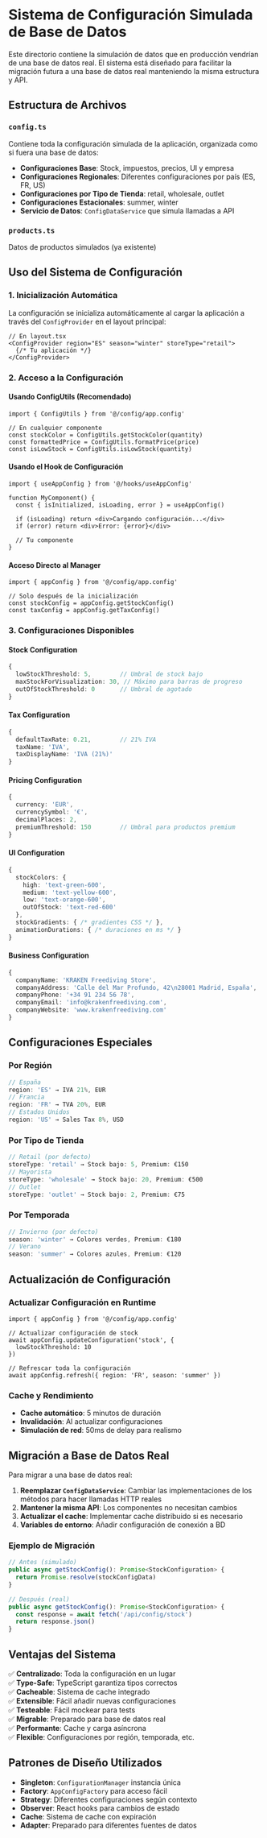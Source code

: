 # Sistema de Configuración Simulada de Base de Datos

Este directorio contiene la simulación de datos que en producción vendrían de una base de datos real. El sistema está diseñado para facilitar la migración futura a una base de datos real manteniendo la misma estructura y API.

## Estructura de Archivos

### `config.ts`
Contiene toda la configuración simulada de la aplicación, organizada como si fuera una base de datos:

- **Configuraciones Base**: Stock, impuestos, precios, UI y empresa
- **Configuraciones Regionales**: Diferentes configuraciones por país (ES, FR, US)
- **Configuraciones por Tipo de Tienda**: retail, wholesale, outlet
- **Configuraciones Estacionales**: summer, winter
- **Servicio de Datos**: `ConfigDataService` que simula llamadas a API

### `products.ts`
Datos de productos simulados (ya existente)

## Uso del Sistema de Configuración

### 1. Inicialización Automática

La configuración se inicializa automáticamente al cargar la aplicación a través del `ConfigProvider` en el layout principal:

```tsx
// En layout.tsx
<ConfigProvider region="ES" season="winter" storeType="retail">
  {/* Tu aplicación */}
</ConfigProvider>
```

### 2. Acceso a la Configuración

#### Usando ConfigUtils (Recomendado)
```tsx
import { ConfigUtils } from '@/config/app.config'

// En cualquier componente
const stockColor = ConfigUtils.getStockColor(quantity)
const formattedPrice = ConfigUtils.formatPrice(price)
const isLowStock = ConfigUtils.isLowStock(quantity)
```

#### Usando el Hook de Configuración
```tsx
import { useAppConfig } from '@/hooks/useAppConfig'

function MyComponent() {
  const { isInitialized, isLoading, error } = useAppConfig()
  
  if (isLoading) return <div>Cargando configuración...</div>
  if (error) return <div>Error: {error}</div>
  
  // Tu componente
}
```

#### Acceso Directo al Manager
```tsx
import { appConfig } from '@/config/app.config'

// Solo después de la inicialización
const stockConfig = appConfig.getStockConfig()
const taxConfig = appConfig.getTaxConfig()
```

### 3. Configuraciones Disponibles

#### Stock Configuration
```typescript
{
  lowStockThreshold: 5,        // Umbral de stock bajo
  maxStockForVisualization: 30, // Máximo para barras de progreso
  outOfStockThreshold: 0       // Umbral de agotado
}
```

#### Tax Configuration
```typescript
{
  defaultTaxRate: 0.21,        // 21% IVA
  taxName: 'IVA',
  taxDisplayName: 'IVA (21%)'
}
```

#### Pricing Configuration
```typescript
{
  currency: 'EUR',
  currencySymbol: '€',
  decimalPlaces: 2,
  premiumThreshold: 150        // Umbral para productos premium
}
```

#### UI Configuration
```typescript
{
  stockColors: {
    high: 'text-green-600',
    medium: 'text-yellow-600',
    low: 'text-orange-600',
    outOfStock: 'text-red-600'
  },
  stockGradients: { /* gradientes CSS */ },
  animationDurations: { /* duraciones en ms */ }
}
```

#### Business Configuration
```typescript
{
  companyName: 'KRAKEN Freediving Store',
  companyAddress: 'Calle del Mar Profundo, 42\n28001 Madrid, España',
  companyPhone: '+34 91 234 56 78',
  companyEmail: 'info@krakenfreediving.com',
  companyWebsite: 'www.krakenfreediving.com'
}
```

## Configuraciones Especiales

### Por Región
```typescript
// España
region: 'ES' → IVA 21%, EUR
// Francia  
region: 'FR' → TVA 20%, EUR
// Estados Unidos
region: 'US' → Sales Tax 8%, USD
```

### Por Tipo de Tienda
```typescript
// Retail (por defecto)
storeType: 'retail' → Stock bajo: 5, Premium: €150
// Mayorista
storeType: 'wholesale' → Stock bajo: 20, Premium: €500  
// Outlet
storeType: 'outlet' → Stock bajo: 2, Premium: €75
```

### Por Temporada
```typescript
// Invierno (por defecto)
season: 'winter' → Colores verdes, Premium: €180
// Verano
season: 'summer' → Colores azules, Premium: €120
```

## Actualización de Configuración

### Actualizar Configuración en Runtime
```tsx
import { appConfig } from '@/config/app.config'

// Actualizar configuración de stock
await appConfig.updateConfiguration('stock', {
  lowStockThreshold: 10
})

// Refrescar toda la configuración
await appConfig.refresh({ region: 'FR', season: 'summer' })
```

### Cache y Rendimiento
- **Cache automático**: 5 minutos de duración
- **Invalidación**: Al actualizar configuraciones
- **Simulación de red**: 50ms de delay para realismo

## Migración a Base de Datos Real

Para migrar a una base de datos real:

1. **Reemplazar `ConfigDataService`**: Cambiar las implementaciones de los métodos para hacer llamadas HTTP reales
2. **Mantener la misma API**: Los componentes no necesitan cambios
3. **Actualizar el cache**: Implementar cache distribuido si es necesario
4. **Variables de entorno**: Añadir configuración de conexión a BD

### Ejemplo de Migración
```typescript
// Antes (simulado)
public async getStockConfig(): Promise<StockConfiguration> {
  return Promise.resolve(stockConfigData)
}

// Después (real)
public async getStockConfig(): Promise<StockConfiguration> {
  const response = await fetch('/api/config/stock')
  return response.json()
}
```

## Ventajas del Sistema

✅ **Centralizado**: Toda la configuración en un lugar  
✅ **Type-Safe**: TypeScript garantiza tipos correctos  
✅ **Cacheable**: Sistema de cache integrado  
✅ **Extensible**: Fácil añadir nuevas configuraciones  
✅ **Testeable**: Fácil mockear para tests  
✅ **Migrable**: Preparado para base de datos real  
✅ **Performante**: Cache y carga asíncrona  
✅ **Flexible**: Configuraciones por región, temporada, etc.

## Patrones de Diseño Utilizados

- **Singleton**: `ConfigurationManager` instancia única
- **Factory**: `AppConfigFactory` para acceso fácil  
- **Strategy**: Diferentes configuraciones según contexto
- **Observer**: React hooks para cambios de estado
- **Cache**: Sistema de cache con expiración
- **Adapter**: Preparado para diferentes fuentes de datos 